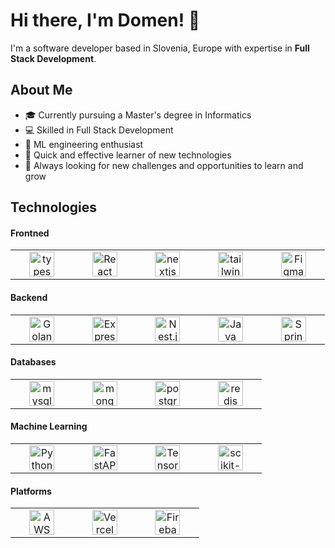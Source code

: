 # Hi there, I'm Domen! 👋

I'm a software developer based in Slovenia, Europe with expertise in **Full Stack Development**.

## About Me

- 🎓 Currently pursuing a Master's degree in Informatics
- 💻 Skilled in Full Stack Development
- 🤖 ML engineering enthusiast
- 🚀 Quick and effective learner of new technologies
- 🌱 Always looking for new challenges and opportunities to learn and grow


## Technologies

#### Frontned

<table>
    <tr>
        <td align='center' width='84.6px'>
            <a href="https://www.typescriptlang.org/" target="_blank" rel="noreferrer"> <img src="https://skillicons.dev/icons?i=typescript" alt="typescript" width="40" height="40"/>
            </a>
        </td>
        <td align='center' width='84.6px'>
            <a href="https://reactjs.org/" target="_blank" rel="noreferrer"> <img src="https://skillicons.dev/icons?i=react" alt="React" width="40" height="40"/>
            </a>
        </td>
        <td align='center' width='84.6px'>
            <a href="https://nextjs.org/" target="_blank" rel="noreferrer"> <img src="https://skillicons.dev/icons?i=next" alt="nextjs" width="40" height="40"/>
            </a>
        </td>
        <td align='center' width='84.6px'>
            <a href="https://tailwindcss.com/" target="_blank" rel="noreferrer"> <img src="https://skillicons.dev/icons?i=tailwind" alt="tailwind" width="40" height="40"/>
            </a>
        </td>
        <td align='center' width='84.6px'>
            <a href="https://www.figma.com/" target="_blank" rel="noreferrer"> <img src="https://skillicons.dev/icons?i=figma" alt="Figma" width="40" height="40"/>
            </a>
        </td>
    </tr>
</table>



#### Backend

<table>
   <tr>
          <td align='center' width='84.6px'>
        <a href="https://golang.org/" target="_blank" rel="noreferrer"> <img src="https://skillicons.dev/icons?i=golang" alt="Golang" width="40" height="40"/>
        </a>
    </td>
        <td align='center' width='84.6px'>
        <a href="https://expressjs.com/" target="_blank" rel="noreferrer"> <img src="https://skillicons.dev/icons?i=express" alt="Express" width="40" height="40"/>
        </a>
    </td>
    <td align='center' width='84.6px'>
        <a href="https://nestjs.com/" target="_blank" rel="noreferrer"> <img src="https://skillicons.dev/icons?i=nest" alt="Nest.js" width="40" height="40"/>
        </a>
    </td>
    <td align='center' width='84.6px'>
        <a href="https://www.java.com/" target="_blank" rel="noreferrer"> <img src="https://skillicons.dev/icons?i=java" alt="Java" width="40" height="40"/>
        </a>
    </td>
    <td align='center' width='84.6px'>
        <a href="https://spring.io/" target="_blank" rel="noreferrer"> <img src="https://skillicons.dev/icons?i=spring" alt="Spring" width="40" height="40"/>
        </a>
    </td>
</tr>
</table>


#### Databases


 <table>
       <tr>
        <td align='center' width='84.6px'>
            <a href="https://www.mysql.com/" target="_blank" rel="noreferrer"> <img src="https://skillicons.dev/icons?i=mysql" alt="mysql" width="40" height="40"/>
            </a>
        </td>
        <td align='center' width='84.6px'>
            <a href="https://www.mongodb.com/" target="_blank" rel="noreferrer"> <img src="https://skillicons.dev/icons?i=mongodb" alt="mongodb" width="40" height="40"/>
            </a>
        </td>
        <td align='center' width='84.6px'>
            <a href="https://www.postgresql.org" target="_blank" rel="noreferrer"> <img src="https://skillicons.dev/icons?i=postgresql" alt="postgresql" width="40" height="40"/>
            </a>
        </td>
        <td align='center' width='84.6px'>
            <a href="[https://www.mysql.com/](https://redis.io/)" target="_blank" rel="noreferrer"> <img src="https://skillicons.dev/icons?i=redis" alt="redis" width="40" height="40"/>
            </a>
        </td>
    </tr>
</table>

#### Machine Learning

<table>
  <tr>
    <td align='center' width='84.6px'>
        <a href="https://www.python.org/" target="_blank" rel="noreferrer"> <img src="https://skillicons.dev/icons?i=python" alt="Python" width="40" height="40"/>
        </a>
    </td>
            <td align='center' width='84.6px'>
        <a href="https://fastapi.tiangolo.com/" target="_blank" rel="noreferrer"> <img src="https://skillicons.dev/icons?i=fastapi" alt="FastAPI" width="40" height="40"/>
        </a>
    </td>
    <td align='center' width='84.6px'>
        <a href="https://www.tensorflow.org/" target="_blank" rel="noreferrer"> <img src="https://skillicons.dev/icons?i=tensorflow" alt="TensorFlow" width="40" height="40"/>
        </a>
    </td>
    <td align='center' width='84.6px'>
        <a href="https://scikit-learn.org/" target="_blank" rel="noreferrer"> <img src="https://skillicons.dev/icons?i=sklearn" alt="scikit-learn" width="40" height="40"/>
        </a>
    </td>
</tr>
</table>

#### Platforms


  <table>
   <tr>
    <td align='center' width='84.6px'>
        <a href="https://aws.amazon.com/" target="_blank" rel="noreferrer"> <img src="https://skillicons.dev/icons?i=aws" alt="AWS" width="40" height="40"/>
        </a>
    </td>
    <td align='center' width='84.6px'>
        <a href="https://vercel.com/" target="_blank" rel="noreferrer"> <img src="https://skillicons.dev/icons?i=vercel" alt="Vercel" width="40" height="40"/>
        </a>
    </td>
    <td align='center' width='84.6px'>
        <a href="https://firebase.google.com/" target="_blank" rel="noreferrer"> <img src="https://skillicons.dev/icons?i=firebase" alt="Firebase" width="40" height="40"/>
        </a>
    </td>
</tr>
  </table>




  

<!--


### Contact info

[![Linkedin Badge](https://img.shields.io/badge/-Domen_Perko-0e76a8?style=flat&labelColor=0e76a8&logo=linkedin&logoColor=white)](https://www.linkedin.com/in/domen-perko-657b59219/) 
  [![Mail Badge](https://img.shields.io/badge/-perko.domen@gmail.com-c0392b?style=flat&labelColor=c0392b&logo=gmail&logoColor=white)](mailto:perko.domen@gmail.com)
 [![Discord Badge](https://img.shields.io/badge/-Perkzen-7289da?style=flat&labelColor=7289da&logo=discord&logoColor=white)](https://discord.com/users/216222680955879424) 

 -->
